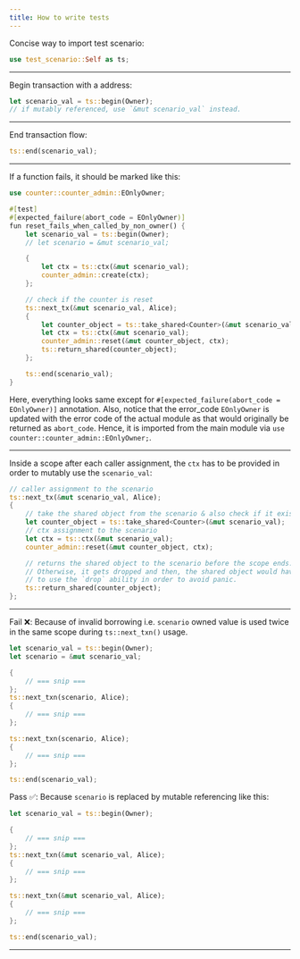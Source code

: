 ```yaml
---
title: How to write tests
---
```


Concise way to import test scenario:

```rust
use test_scenario::Self as ts;
```

---

Begin transaction with a address:

```rust
let scenario_val = ts::begin(Owner);
// if mutably referenced, use `&mut scenario_val` instead.
```

---

End transaction flow:

```rust
ts::end(scenario_val);
```

---

If a function fails, it should be marked like this:

```rust
use counter::counter_admin::EOnlyOwner;

#[test]
#[expected_failure(abort_code = EOnlyOwner)]
fun reset_fails_when_called_by_non_owner() {
    let scenario_val = ts::begin(Owner);
    // let scenario = &mut scenario_val;

    {
        let ctx = ts::ctx(&mut scenario_val);
        counter_admin::create(ctx);
    };

    // check if the counter is reset
    ts::next_tx(&mut scenario_val, Alice);
    {
        let counter_object = ts::take_shared<Counter>(&mut scenario_val);
        let ctx = ts::ctx(&mut scenario_val);
        counter_admin::reset(&mut counter_object, ctx);
        ts::return_shared(counter_object);
    };

    ts::end(scenario_val);
}
```

Here, everything looks same except for `#[expected_failure(abort_code = EOnlyOwner)]` annotation. Also, notice that the error_code `EOnlyOwner` is updated with the error code of the actual module as that would originally be returned as `abort_code`. Hence, it is imported from the main module via `use counter::counter_admin::EOnlyOwner;`.

---

Inside a scope after each caller assignment, the `ctx` has to be provided in order to mutably use the `scenario_val`:

```rust
// caller assignment to the scenario
ts::next_tx(&mut scenario_val, Alice);
{
    // take the shared object from the scenario & also check if it exists & shared indeed.
    let counter_object = ts::take_shared<Counter>(&mut scenario_val);
    // ctx assignment to the scenario
    let ctx = ts::ctx(&mut scenario_val);
    counter_admin::reset(&mut counter_object, ctx);

    // returns the shared object to the scenario before the scope ends.
    // Otherwise, it gets dropped and then, the shared object would have
    // to use the `drop` ability in order to avoid panic.
    ts::return_shared(counter_object);
};
```

---

Fail ❌: Because of invalid borrowing i.e. `scenario` owned value is used twice in the same scope during `ts::next_txn()` usage.

```rust
let scenario_val = ts::begin(Owner);
let scenario = &mut scenario_val;

{
    // === snip ===
};
ts::next_txn(scenario, Alice);
{
    // === snip ===
};

ts::next_txn(scenario, Alice);
{
    // === snip ===
};

ts::end(scenario_val);
```

Pass ✅: Because `scenario` is replaced by mutable referencing like this:

```rust
let scenario_val = ts::begin(Owner);

{
    // === snip ===
};
ts::next_txn(&mut scenario_val, Alice);
{
    // === snip ===
};

ts::next_txn(&mut scenario_val, Alice);
{
    // === snip ===
};

ts::end(scenario_val);
```

---

